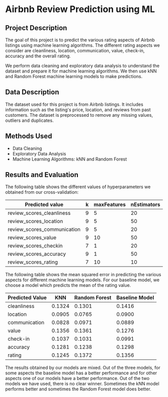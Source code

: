 
# Airbnb Review Prediction using ML

## Project Description

The goal of this project is to predict the various rating aspects of Airbnb listings using machine learning algorithms. The different rating aspects we consider are cleanliness, location, communication, value, check-in, accuracy and the overall rating. 

We perform data cleaning and exploratory data analysis to understand the dataset and prepare it for machine learning algorithms. We then use kNN and Random Forest machine learning models to make predictions.

## Data Description

The dataset used for this project is from Airbnb listings. It includes information such as the listing's price, location, and reviews from past customers. The dataset is preprocessed to remove any missing values, outliers and duplicates.

## Methods Used

- Data Cleaning
- Exploratory Data Analysis
- Machine Learning Algorithms: kNN and Random Forest

## Results and Evaluation

The following table shows the different values of hyperparameters we obtained from our cross-validation:

| Predicted value            | k  | maxFeatures | nEstimators |
|----------------------------|---|-------------|-------------|
| review_scores_cleanliness | 9 | 5           | 20          |
| review_scores_location    | 9 | 5           | 50          |
| review_scores_communication | 9 | 5          | 20          |
| review_scores_value       | 9 | 10          | 50          |
| review_scores_checkin     | 7 | 1           | 20          |
| review_scores_accuracy    | 9 | 1           | 50          |
| review_scores_rating      | 7 | 10          | 10          |


The following table shows the mean squared error in predicting the various aspects for different machine learning models. For our baseline model, we choose a model which predicts the mean of the rating value. 

| Predicted Value         | KNN     | Random Forest | Baseline Model |
|------------------------|---------|---------------|----------------|
| cleanliness             | 0.1324  | 0.1301        | 0.1416         |
| location                | 0.0905  | 0.0765        | 0.0900         |
| communication           | 0.0828  | 0.0971        | 0.0889         |
| value                   | 0.1356  | 0.1361        | 0.1276         |
| check-in                | 0.1037  | 0.1031        | 0.0991         |
| accuracy                | 0.1281  | 0.1238        | 0.1298         |
| rating                  | 0.1245  | 0.1372        | 0.1356         |

The results obtained by our models are mixed. Out of the three models, for some aspects the baseline model has a better performance and for other aspects one of our models have a better performance. Out of the two models we have used, there is no clear winner. Sometimes the kNN model performs better and sometimes the Random Forest model does better.
